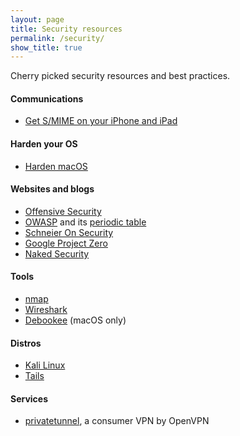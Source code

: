 ```yaml
---
layout: page
title: Security resources
permalink: /security/
show_title: true
---
```


Cherry picked security resources and best practices.

#### Communications

- [Get S/MIME on your iPhone and iPad](https://nerd.one/how-to-set-up-smime-on-iphone-and-mac/)

#### Harden your OS

- [Harden macOS](https://github.com/drduh/OS-X-Security-and-Privacy-Guide)

#### Websites and blogs

- [Offensive Security](http://offensive-security.com)
- [OWASP](http://owasp.org/) and its [periodic table](https://www.owasp.org/index.php/OWASP_Periodic_Table_of_Vulnerabilities#Periodic_Table_of_Vulnerabilities)
- [Schneier On Security](http://www.schneier.com/blog/)
- [Google Project Zero](http://googleprojectzero.blogspot.com)
- [Naked Security](https://nakedsecurity.sophos.com/)

#### Tools

- [nmap](http://nmap.org)
- [Wireshark](http://wireshark.org/)
- [Debookee](http://debookee.com) (macOS only)

#### Distros

- [Kali Linux](http://kali.org)
- [Tails](http://tails.boum.org)

#### Services

- [privatetunnel](http://privatetunnel.com), a consumer VPN by OpenVPN
